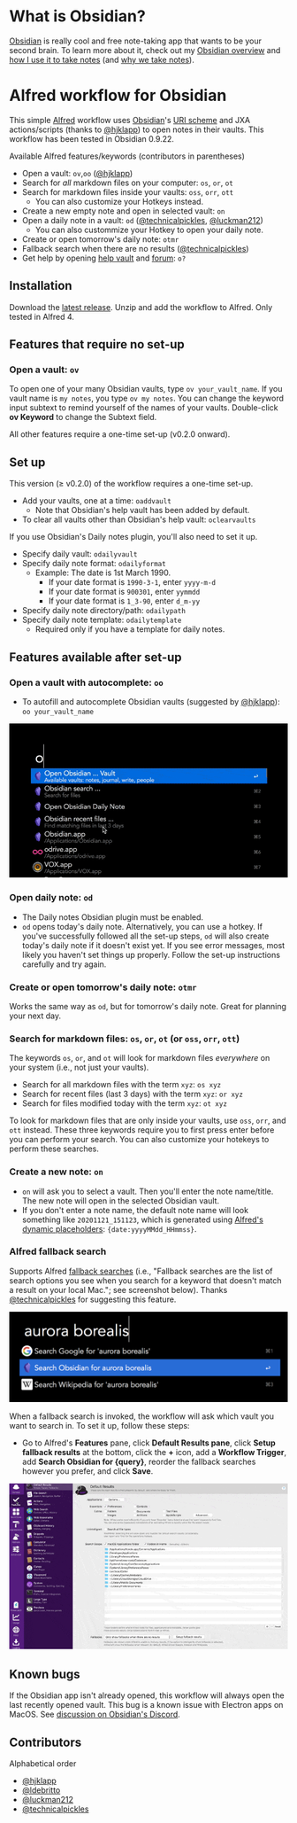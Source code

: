 # What is Obsidian?

[Obsidian](https://obsidian.md/) is really cool and free note-taking app that wants to be your second brain. To learn more about it, check out my [Obsidian overview](https://medium.com/swlh/take-better-notes-with-this-free-note-taking-app-that-wants-to-be-your-second-brain-1a97909a677b) and [how I use it to take notes](https://medium.com/swlh/how-to-take-notes-insights-from-ai-neuroscience-a-sociologist-and-a-free-app-34b4be63080a) (and [why we take notes](https://medium.com/swlh/why-take-notes-3-common-misconceptions-and-3-better-mindsets-447ef6853aa9)).

# Alfred workflow for Obsidian

This simple [Alfred](https://www.alfredapp.com/) workflow uses [Obsidian](https://obsidian.md/)'s [URI scheme](https://publish.obsidian.md/help/Advanced+topics/Using+obsidian+URI) and JXA actions/scripts (thanks to [@hjklapp](https://github.com/hjklapp)) to open notes in their vaults. This workflow has been tested in Obsidian 0.9.22.

Available Alfred features/keywords (contributors in parentheses)
- Open a vault: `ov`,`oo` ([@hjklapp](https://github.com/hjklapp))
- Search for *all* markdown files on your computer: `os`, `or`, `ot`
- Search for markdown files inside your vaults: `oss`, `orr`, `ott`
  - You can also customize your Hotkeys instead. 
- Create a new empty note and open in selected vault: `on`
- Open a daily note in a vault: `od` ([@technicalpickles](https://github.com/technicalpickles), [@luckman212](https://github.com/luckman212))
  - You can also custommize your Hotkey to open your daily note.
- Create or open tomorrow's daily note: `otmr`
- Fallback search when there are no results ([@technicalpickles](https://github.com/technicalpickles))
- Get help by opening [help vault](https://publish.obsidian.md/help/Index) and [forum](https://forum.obsidian.md/): `o?` 

## Installation

Download the [latest release](https://github.com/hauselin/obsidian-alfred/archive/v0.2.1.zip). Unzip and add the workflow to Alfred. Only tested in Alfred 4.

## Features that require no set-up

### Open a vault: `ov`

To open one of your many Obsidian vaults, type `ov your_vault_name`. If you vault name is `my notes`, you type `ov my notes`. You can change the keyword input subtext to remind yourself of the names of your vaults. Double-click **ov Keyword** to change the Subtext field.

All other features require a one-time set-up (v0.2.0 onward).

## Set up

This version (≥ v0.2.0) of the workflow requires a one-time set-up. 

- Add your vaults, one at a time: `oaddvault`
  - Note that Obsidian's help vault has been added by default.
- To clear all vaults other than Obsidian's help vault: `oclearvaults`

If you use Obsidian's Daily notes plugin, you'll also need to set it up.

- Specify daily vault: `odailyvault`
- Specify daily note format: `odailyformat`
  - Example: The date is 1st March 1990. 
    - If your date format is `1990-3-1`, enter `yyyy-m-d`
    - If your date format is `900301`, enter `yymmdd`
    - If your date format is `1_3-90`, enter `d_m-yy`
- Specify daily note directory/path: `odailypath`
- Specify daily note template: `odailytemplate`
  - Required only if you have a template for daily notes.

## Features available after set-up

### Open a vault with autocomplete: `oo`

- To autofill and autocomplete Obsidian vaults (suggested by [@hjklapp](https://github.com/hjklapp)): `oo your_vault_name`

![](img/oo.gif)


### Open daily note: `od`

- The Daily notes Obsidian plugin must be enabled.
- `od` opens today's daily note. Alternatively, you can use a hotkey. If you've successfully followed all the set-up steps, `od` will also create today's daily note if it doesn't exist yet. If you see error messages, most likely you haven't set things up properly. Follow the set-up instructions carefully and try again.

### Create or open tomorrow's daily note: `otmr`

Works the same way as `od`, but for tomorrow's daily note. Great for planning your next day.

### Search for markdown files: `os`, `or`, `ot` (or `oss`, `orr`, `ott`)

The keywords `os`, `or`, and `ot` will look for markdown files *everywhere* on your system (i.e., not just your vaults).

- Search for all markdown files with the term `xyz`: `os xyz`
- Search for recent files (last 3 days) with the term `xyz`: `or xyz`
- Search for files modified today with the term `xyz`: `ot xyz`

To look for markdown files that are only inside your vaults, use `oss`, `orr`, and `ott` instead. These three keywords require you to first press enter before you can perform your search. You can also customize your hotekeys to perform these searches.

### Create a new note: `on`

- `on` will ask you to select a vault. Then you'll enter the note name/title. The new note will open in the selected Obsidian vault.
- If you don't enter a note name, the default note name will look something like `20201121_151123`, which is generated using [Alfred's dynamic placeholders](https://www.alfredapp.com/help/workflows/advanced/placeholders/): `{date:yyyyMMdd_HHmmss}`. 

### Alfred fallback search

Supports Alfred [fallback searches](https://www.alfredapp.com/help/features/default-results/fallback-searches/) (i.e., "Fallback searches are the list of search options you see when you search for a keyword that doesn't match a result on your local Mac."; see screenshot below). Thanks [@technicalpickles](https://github.com/technicalpickles) for suggesting this feature.

![](img/fallback.png)

When a fallback search is invoked, the workflow will ask which vault you want to search in. To set it up, follow these steps: 

- Go to Alfred's **Features** pane, click **Default Results pane**, click **Setup fallback results** at the bottom, click the **+** icon, add a **Workflow Trigger**, add **Search Obsidian for {query}**, reorder the fallback searches however you prefer, and click **Save**.


![](img/fallback2.gif)

## Known bugs

If the Obsidian app isn't already opened, this workflow will always open the last recently opened vault. This bug is a known issue with Electron apps on MacOS. See [discussion on Obsidian's Discord](https://discordapp.com/channels/686053708261228577/716028884885307432/755203478413902036).

## Contributors

Alphabetical order

- [@hjklapp](https://github.com/hjklapp)
- [@ldebritto](https://github.com/ldebritto)
- [@luckman212](https://github.com/luckman212)
- [@technicalpickles](https://github.com/technicalpickles)

